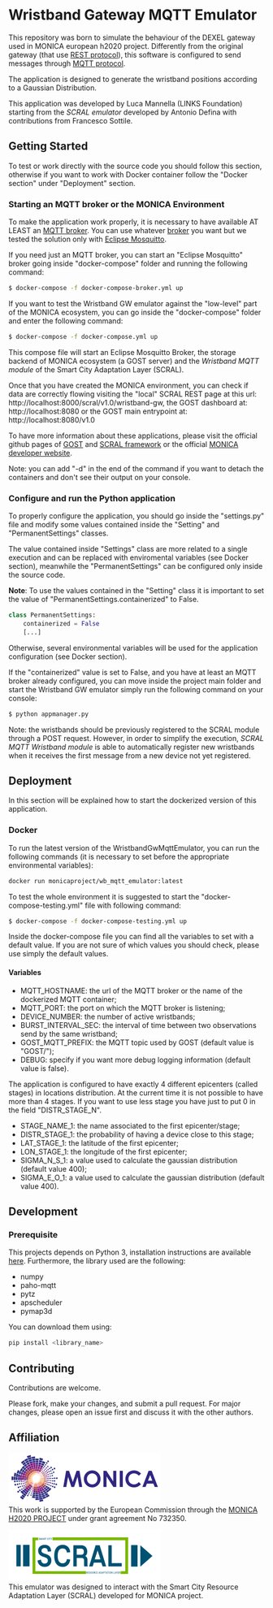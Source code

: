 # Wristband Gateway MQTT Emulator

This repository was born to simulate the behaviour of the DEXEL gateway used in MONICA european h2020 project.
Differently from the original gateway
(that use [REST protocol](https://en.wikipedia.org/wiki/Representational_state_transfer)),
this software is configured to send messages through [MQTT protocol](http://mqtt.org/). 

The application is designed to generate the wristband positions according to a Gaussian Distribution.

This application was developed by Luca Mannella (LINKS Foundation) starting from the 
_SCRAL emulator_ developed by Antonio Defina with contributions from Francesco Sottile.

## Getting Started
To test or work directly with the source code you should follow this section, otherwise if you want to work with Docker
container follow the "Docker section" under "Deployment" section.

### Starting an MQTT broker or the MONICA Environment
To make the application work properly, it is necessary to have available AT LEAST an
[MQTT broker](https://www.hivemq.com/blog/mqtt-essentials-part-3-client-broker-connection-establishment/).
You can use whatever [broker](https://github.com/mqtt/mqtt.github.io/wiki/brokers) you want but we tested
the solution only with [Eclipse Mosquitto](https://mosquitto.org/).

If you need just an MQTT broker, you can start an "Eclipse Mosquitto" broker going inside "docker-compose" folder
and running the following command:
```bash
$ docker-compose -f docker-compose-broker.yml up
```

If you want to test the Wristband GW emulator against the "low-level" part of the MONICA ecosystem,
you can go inside the "docker-compose" folder and enter the following command:
```bash
$ docker-compose -f docker-compose.yml up
```
This compose file will start an Eclipse Mosquitto Broker, the storage backend of MONICA ecosystem (a GOST server)
and the _Wristband MQTT module_ of the Smart City Adaptation Layer (SCRAL).

Once that you have created the MONICA environment, you can check if data are correctly flowing visiting the
"local" SCRAL REST page at this url: http://localhost:8000/scral/v1.0/wristband-gw,
the GOST dashboard at: http://localhost:8080 or the GOST main entrypoint at: http://localhost:8080/v1.0

To have more information about these applications, please visit the official github pages of
[GOST](https://github.com/gost/server) and [SCRAL framework](https://github.com/MONICA-Project/WristbandGwMqttEmulator)
or the official [MONICA developer website](https://monica-project.github.io/).

Note: you can add "-d" in the end of the command if you want to detach the containers and don't see their output on
your console.

### Configure and run the Python application 
To properly configure the application, you should go inside the "settings.py" file and modify some values contained
inside the "Setting" and "PermanentSettings" classes.

The value contained inside "Settings" class are more related to a single execution and can be replaced
with enviromental variables (see Docker section), meanwhile the "PermanentSettings" can be configured
only inside the source code.

**Note**: To use the values contained in the "Setting" class it is important to set the value of "PermanentSettings.containerized"
to False.
```Python
class PermanentSettings:
    containerized = False
    [...]
```
Otherwise, several environmental variables will be used for the application configuration (see Docker section).

If the "containerized" value is set to False, and you have at least an MQTT broker already configured,
you can move inside the project main folder and start the Wristband GW emulator simply run the following command
on your console:
```bash 
$ python appmanager.py
```

Note: the wristbands should be previously registered to the SCRAL module through a POST request.
However, in order to simplify the execution, _SCRAL MQTT Wristband module_ is able to automatically
register new wristbands when it receives the first message from a new device not yet registered.

## Deployment
In this section will be explained how to start the dockerized version of this application.

### Docker
To run the latest version of the WristbandGwMqttEmulator, you can run the following commands
(it is necessary to set before the appropriate environmental variables):
```bash
docker run monicaproject/wb_mqtt_emulator:latest
```

To test the whole environment it is suggested to start the "docker-compose-testing.yml" file with following command:
```bash
$ docker-compose -f docker-compose-testing.yml up
```

Inside the docker-compose file you can find all the variables to set with a default value.
If you are not sure of which values you should check, please use simply the default values.

#### Variables
- MQTT_HOSTNAME: the url of the MQTT broker or the name of the dockerized MQTT container;
- MQTT_PORT: the port on which the MQTT broker is listening;
- DEVICE_NUMBER: the number of active wristbands;
- BURST_INTERVAL_SEC: the interval of time between two observations send by the same wristband;
- GOST_MQTT_PREFIX: the MQTT topic used by GOST (default value is "GOST/");
- DEBUG: specify if you want more debug logging information (default value is false).

The application is configured to have exactly 4 different epicenters (called stages) in locations distribution.
At the current time it is not possible to have more than 4 stages.
If you want to use less stage you have just to put 0 in the field "DISTR_STAGE_N". 
- STAGE_NAME_1: the name associated to the first epicenter/stage;
- DISTR_STAGE_1: the probability of having a device close to this stage;
- LAT_STAGE_1: the latitude of the first epicenter;
- LON_STAGE_1: the longitude of the first epicenter;
- SIGMA_N_S_1: a value used to calculate the gaussian distribution (default value 400);
- SIGMA_E_O_1: a value used to calculate the gaussian distribution (default value 400).

## Development
<!-- Developer instructions. -->

### Prerequisite
This projects depends on Python 3, installation instructions are available [here](https://www.python.org/downloads/).
Furthermore, the library used are the following:
- numpy
- paho-mqtt
- pytz
- apscheduler
- pymap3d

You can download them using:
```bash
pip install <library_name>
```

## Contributing
Contributions are welcome.

Please fork, make your changes, and submit a pull request. For major changes, please open an issue first and discuss it with the other authors.

## Affiliation
![MONICA-Logo](images/monica.png)  
This work is supported by the European Commission through the [MONICA H2020 PROJECT](https://www.monica-project.eu) under grant agreement No 732350.

![SCRAL-Logo](images/SCRAL-Logo-V1.1-reduced.png)<br>
This emulator was designed to interact with the Smart City Resource Adaptation Layer (SCRAL) developed for MONICA project. 